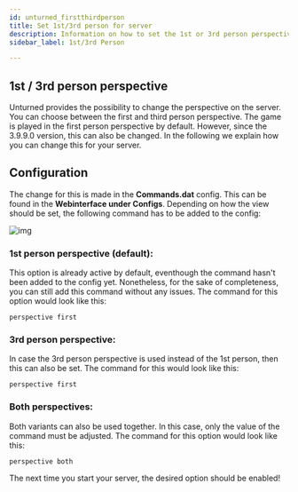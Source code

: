 ```yaml
---
id: unturned_firstthirdperson
title: Set 1st/3rd person for server
description: Information on how to set the 1st or 3rd person perspective on your Unturned server from ZAP-Hosting - ZAP-Hosting.com documentation
sidebar_label: 1st/3rd Person

---
```




## 1st / 3rd person perspective

Unturned provides the possibility to change the perspective on the server. You can choose between the first and third person perspective. The game is played in the first person perspective by default. However, since the 3.9.9.0 version, this can also be changed. In the following we explain how you can change this for your server. 



## Configuration

The change for this is made in the **Commands.dat** config. This can be found in the **Webinterface under Configs**. Depending on how the view should be set, the following command has to be added to the config:

![img](https://screensaver01.zap-hosting.com/index.php/s/9mZyJKX6xCTeDeA/preview)



### 1st person perspective (default): 

This option is already active by default, eventhough the command hasn't been added to the config yet. Nonetheless, for the sake of completeness, you can still add this command without any issues. The command for this option would look like this:

```
perspective first
```



### 3rd person perspective:

In case the 3rd person perspective is used instead of the 1st person, then this can also be set. The command for this would look like this:

```
perspective first
```



### Both perspectives:

Both variants can also be used together. In this case, only the value of the command must be adjusted. The command for this option would look like this:

```
perspective both
```



The next time you start your server, the desired option should be enabled!
